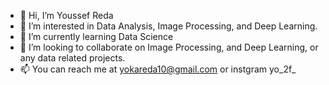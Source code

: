 - 👋 Hi, I’m Youssef Reda
- 👀 I’m interested in Data Analysis, Image Processing, and Deep Learning.
- 🌱 I’m currently learning Data Science
- 💞️ I’m looking to collaborate on Image Processing, and Deep Learning, or any data related projects.
- 📫 You can reach me at yokareda10@gmail.com or instgram yo_2f_ 

<!---
youssefreda02/youssefreda02 is a ✨ special ✨ repository because its `README.md` (this file) appears on your GitHub profile.
You can click the Preview link to take a look at your changes.
--->

